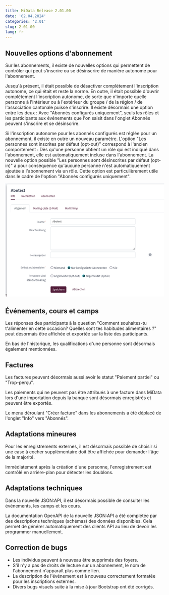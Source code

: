 ```yaml
---
title: MiData Release 2.01.00
date: '02.04.2024'
categories: '2.01'
slug: 2-01-00
lang: fr
---
```


## Nouvelles options d'abonnement
Sur les abonnements, il existe de nouvelles options qui permettent de contrôler qui peut s'inscrire ou se désinscrire de manière autonome pour l'abonnement.

Jusqu'à présent, il était possible de désactiver complètement l'inscription autonome, ce qui était et reste la norme. En outre, il était possible d'ouvrir complètement l'inscription autonome, de sorte que n'importe quelle personne à l'intérieur ou à l'extérieur du groupe / de la région / de l'association cantonale puisse s'inscrire. Il existe désormais une option entre les deux : Avec "Abonnés configurés uniquement", seuls les rôles et les participants aux événements que l'on saisit dans l'onglet Abonnés peuvent s'inscrire et se désinscrire.

Si l'inscription autonome pour les abonnés configurés est réglée pour un abonnement, il existe en outre un nouveau paramètre. L'option "Les personnes sont inscrites par défaut (opt-out)" correspond à l'ancien comportement : Dès qu'une personne obtient un rôle qui est indiqué dans l'abonnement, elle est automatiquement incluse dans l'abonnement. La nouvelle option possible "Les personnes sont désinscrites par défaut (opt-in)" a pour conséquence qu'aucune personne n'est automatiquement ajoutée à l'abonnement via un rôle. Cette option est particulièrement utile dans le cadre de l'option "Abonnés configurés uniquement".

![Nouvelles options d'abonnement](/images/releasenotes/abos_selbstanmeldung_de.png)

## Événements, cours et camps
Les réponses des participants à la question "Comment souhaites-tu t'alimenter en cette occasion? Quelles sont tes habitudes alimentaires ?" peut désormais être affichée et exportée sur la liste des participants.

En bas de l'historique, les qualifications d'une personne sont désormais également mentionnées.

## Factures
Les factures peuvent désormais aussi avoir le statut "Paiement partiel" ou "Trop-perçu".

Les paiements qui ne peuvent pas être attribués à une facture dans MiData lors d'une importation depuis la banque sont désormais enregistrés et peuvent être exportés.

Le menu déroulant "Créer facture" dans les abonnements a été déplacé de l'onglet "Info" vers "Abonnés".

## Adaptations mineures
Pour les enregistrements externes, il est désormais possible de choisir si une case à cocher supplémentaire doit être affichée pour demander l'âge de la majorité.

Immédiatement après la création d'une personne, l'enregistrement est contrôlé en arrière-plan pour détecter les doublons.

## Adaptations techniques
Dans la nouvelle JSON:API, il est désormais possible de consulter les événements, les camps et les cours.

La documentation OpenAPI de la nouvelle JSON:API a été complétée par des descriptions techniques (schémas) des données disponibles. Cela permet de générer automatiquement des clients API au lieu de devoir les programmer manuellement.

## Correction de bugs
- Les individus peuvent à nouveau être supprimés des foyers.
- S'il n'y a pas de droits de lecture sur un abonnement, le nom de l'abonnement n'apparaît plus comme lien.
- La description de l'événement est à nouveau correctement formatée pour les inscriptions externes.
- Divers bugs visuels suite à la mise à jour Bootstrap ont été corrigés.
